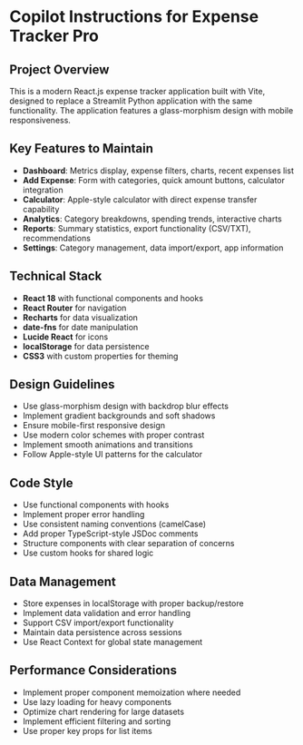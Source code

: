 # Copilot Instructions for Expense Tracker Pro

<!-- Use this file to provide workspace-specific custom instructions to Copilot. For more details, visit https://code.visualstudio.com/docs/copilot/copilot-customization#_use-a-githubcopilotinstructionsmd-file -->

## Project Overview
This is a modern React.js expense tracker application built with Vite, designed to replace a Streamlit Python application with the same functionality. The application features a glass-morphism design with mobile responsiveness.

## Key Features to Maintain
- **Dashboard**: Metrics display, expense filters, charts, recent expenses list
- **Add Expense**: Form with categories, quick amount buttons, calculator integration
- **Calculator**: Apple-style calculator with direct expense transfer capability
- **Analytics**: Category breakdowns, spending trends, interactive charts
- **Reports**: Summary statistics, export functionality (CSV/TXT), recommendations
- **Settings**: Category management, data import/export, app information

## Technical Stack
- **React 18** with functional components and hooks
- **React Router** for navigation
- **Recharts** for data visualization
- **date-fns** for date manipulation
- **Lucide React** for icons
- **localStorage** for data persistence
- **CSS3** with custom properties for theming

## Design Guidelines
- Use glass-morphism design with backdrop blur effects
- Implement gradient backgrounds and soft shadows
- Ensure mobile-first responsive design
- Use modern color schemes with proper contrast
- Implement smooth animations and transitions
- Follow Apple-style UI patterns for the calculator

## Code Style
- Use functional components with hooks
- Implement proper error handling
- Use consistent naming conventions (camelCase)
- Add proper TypeScript-style JSDoc comments
- Structure components with clear separation of concerns
- Use custom hooks for shared logic

## Data Management
- Store expenses in localStorage with proper backup/restore
- Implement data validation and error handling
- Support CSV import/export functionality
- Maintain data persistence across sessions
- Use React Context for global state management

## Performance Considerations
- Implement proper component memoization where needed
- Use lazy loading for heavy components
- Optimize chart rendering for large datasets
- Implement efficient filtering and sorting
- Use proper key props for list items
